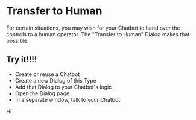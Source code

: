 # Transfer to Human

For certain situations, you may wish for your Chatbot to hand over the controls to a human operator.  The "Transfer to Human" Dialog makes that possible.

## Try it!!!!

* Create or reuse a Chatbot
* Create a new Dialog of this Type
* Add that Dialog to your Chatbot's logic
* Open the Dialog page
* In a separate window, talk to your Chatbot

Hi
